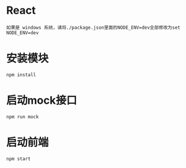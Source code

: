 # React

`如果是 windows 系统，请将./package.json里面的NODE_ENV=dev全部修改为set NODE_ENV=dev`

# 安装模块
`npm install`
# 启动mock接口
`npm run mock`
# 启动前端
`npm start`

